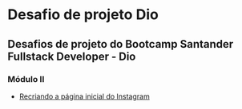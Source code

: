 # Desafio de projeto Dio
## Desafios de projeto do Bootcamp Santander Fullstack Developer - Dio

### Módulo II
<ul>
  <li><a href="">Recriando a página inicial do Instagram</li>
</ul>
